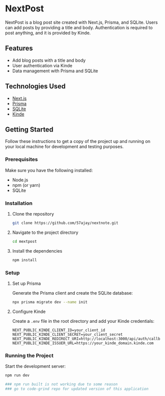 # NextPost

NextPost is a blog post site created with Next.js, Prisma, and SQLite. Users can add posts by providing a title and body. Authentication is required to post anything, and it is provided by Kinde.

## Features

- Add blog posts with a title and body
- User authentication via Kinde
- Data management with Prisma and SQLite

## Technologies Used

- [Next.js](https://nextjs.org/)
- [Prisma](https://www.prisma.io/)
- [SQLite](https://www.sqlite.org/)
- [Kinde](https://kinde.com/)

## Getting Started

Follow these instructions to get a copy of the project up and running on your local machine for development and testing purposes.

### Prerequisites

Make sure you have the following installed:

- Node.js
- npm (or yarn)
- SQLite

### Installation

1. Clone the repository

    ```bash
    git clone https://github.com/57ajay/nextnote.git
    ```

2. Navigate to the project directory

    ```bash
    cd mextpost
    ```

3. Install the dependencies

    ```bash
    npm install
    ```

### Setup

1. Set up Prisma

    Generate the Prisma client and create the SQLite database:

    ```bash
    npx prisma migrate dev --name init
    ```

2. Configure Kinde

    Create a `.env` file in the root directory and add your Kinde credentials:

    ```plaintext
    NEXT_PUBLIC_KINDE_CLIENT_ID=your_client_id
    NEXT_PUBLIC_KINDE_CLIENT_SECRET=your_client_secret
    NEXT_PUBLIC_KINDE_REDIRECT_URI=http://localhost:3000/api/auth/callback
    NEXT_PUBLIC_KINDE_ISSUER_URL=https://your_kinde_domain.kinde.com
    ```

### Running the Project

Start the development server:

```bash
npm run dev

### npm run built is not working due to some reason
### go to code-grind repo for updated version of this application
